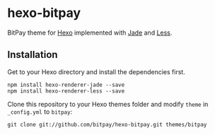 # hexo-bitpay

BitPay theme for [Hexo](http://zespia.tw/hexo) implemented with [Jade](http://jade-lang.com/) and [Less](http://lesscss.org/).

## Installation

Get to your Hexo directory and install the dependencies first.

```shell
npm install hexo-renderer-jade --save
npm install hexo-renderer-less --save
```

Clone this repository to your Hexo themes folder and modify `theme` in `_config.yml` to `bitpay`:

```shell
git clone git://github.com/bitpay/hexo-bitpay.git themes/bitpay
```
